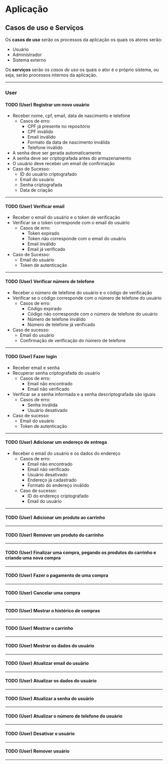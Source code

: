 # Aplicação

## Casos de uso e Serviços

Os **casos de uso** serão os processos da aplicação os quais os atores serão:

- Usuário
- Administrador
- Sistema externo

Os **serviços** serão os *casos de uso* os quais o ator é o próprio sistema, ou seja, serão processos internos da aplicação.

---

### User

#### TODO (User) Registrar um novo usuário

- Receber nome, cpf, email, data de nascimento e telefone
  - Casos de erro:
    - CPF já presente no repositório
    - CPF inválido
    - Email inválido
    - Formato da data de nascimento inválida
    - Telefone inválido
- A senha deve ser gerada automaticamente
- A senha deve ser criptografada antes do armazenamento
- O usuário deve receber um email de confirmação
- Caso de Sucesso:
  - ID do usuário criptografado
  - Email do usuário
  - Senha criptografada
  - Data de criação

---

#### TODO (User) Verificar email

- Receber o email do usuário e o token de verificação
- Verificar se o token corresponde com o email do usuário
  - Casos de erro:
    - Token expirado
    - Token não corresponde com o email do usuário
    - Email inválido
    - Email já verificado
- Caso de Sucesso:
  - Email do usuário
  - Token de autenticação

---

#### TODO (User) Verificar número de telefone

- Receber o número de telefone do usuário e o código de verificação
- Verificar se o código corresponde com o número de telefone do usuário
  - Casos de erro:
    - Código expirado
    - Código não corresponde com o número de telefone do usuário
    - Número de telefone inválido
    - Número de telefone já verificado
- Caso de sucesso:
  - Email do usuário
  - Confirmação de verificação do número de telefone

---

#### TODO (User) Fazer login

- Receber email e senha
- Recuperar senha criptografada do usuário
  - Casos de erro:
    - Email não encontrado
    - Email não verificado
- Verificar se a senha informada e a senha descriptografada são iguais
  - Casos de erro:
    - Senha inválida
    - Usuário desativado
- Caso de sucesso:
  - Email do usuário
  - Token de autenticação

---

#### TODO (User) Adicionar um endereço de entrega

- Receber o email do usuário e os dados do endereço
  - Casos de erro:
    - Email não encontrado
    - Email não verificado
    - Usuário desativado
    - Endereço já cadastrado
    - Formato do endereço inválido
  - Caso de sucesso:
    - ID do endereço criptografado
    - Email do usuário

---

#### TODO (User) Adicionar um produto ao carrinho

---

#### TODO (User) Remover um produto do carrinho

---

#### TODO (User) Finalizar uma compra, pegando os produtos do carrinho e criando uma nova compra

---

#### TODO (User) Fazer o pagamento de uma compra

---

#### TODO (User) Cancelar uma compra

---

#### TODO (User) Mostrar o histórico de compras

---

#### TODO (User) Mostrar o carrinho

---

#### TODO (User) Mostrar os dados do usuário

---

#### TODO (User) Atualizar email do usuário

---

#### TODO (User) Atualizar os dados do usuário

---

#### TODO (User) Atualizar a senha do usuário

---

#### TODO (User) Atualizar o número de telefone do usuário

---

#### TODO (User) Desativar o usuário

---

#### TODO (User) Remover usuário

---
